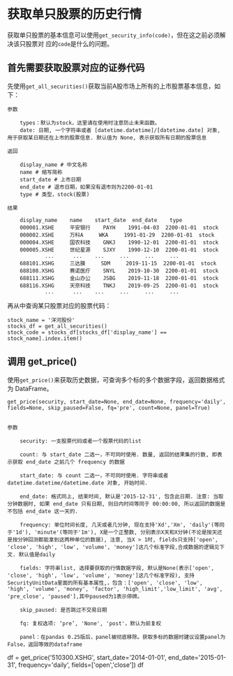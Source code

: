 # 获取单只股票的历史行情

获取单只股票的基本信息可以使用`get_security_info(code)`，但在这之前必须解决该只股票对
应的`code`是什么的问题。

## 首先需要获取股票对应的证券代码

先使用`get_all_securities()`获取当前A股市场上所有的上市股票基本信息，如下：

```
参数

    types：默认为stock，这里请在使用时注意防止未来函数。
    date: 日期, 一个字符串或者 [datetime.datetime]/[datetime.date] 对象, 用于获取某日期还在上市的股票信息. 默认值为 None, 表示获取所有日期的股票信息

返回

    display_name # 中文名称
    name # 缩写简称
    start_date # 上市日期
    end_date # 退市日期，如果没有退市则为2200-01-01
    type # 类型，stock(股票)

结果

    display_name 	name 	start_date 	end_date 	type
    000001.XSHE 	平安银行 	PAYH 	1991-04-03 	2200-01-01 	stock
    000002.XSHE 	万科A 	WKA 	1991-01-29 	2200-01-01 	stock
    000004.XSHE 	国农科技 	GNKJ 	1990-12-01 	2200-01-01 	stock
    000005.XSHE 	世纪星源 	SJXY 	1990-12-10 	2200-01-01 	stock
            ... 	 ... 	... 	... 	... 	...
    688101.XSHG 	三达膜 	SDM 	2019-11-15 	2200-01-01 	stock
    688108.XSHG 	赛诺医疗 	SNYL 	2019-10-30 	2200-01-01 	stock
    688111.XSHG 	金山办公 	JSBG 	2019-11-18 	2200-01-01 	stock
    688116.XSHG 	天奈科技 	TNKJ 	2019-09-25 	2200-01-01 	stock
            ... 	 ... 	... 	... 	... 	...
```

再从中查询某只股票对应的股票代码：

```
stock_name = '洋河股份'
stocks_df = get_all_securities()
stock_code = stocks_df[stocks_df['display_name'] == stock_name].index.item()
```

## 调用 get_price()

使用`get_price()`来获取历史数据，可查询多个标的多个数据字段，返回数据格式为 DataFrame。

```
get_price(security, start_date=None, end_date=None, frequency='daily', fields=None, skip_paused=False, fq='pre', count=None, panel=True)


参数

    security: 一支股票代码或者一个股票代码的list

    count: 与 start_date 二选一，不可同时使用. 数量, 返回的结果集的行数, 即表示获取 end_date 之前几个 frequency 的数据

    start_date: 与 count 二选一，不可同时使用. 字符串或者 datetime.datetime/datetime.date 对象, 开始时间.

    end_date: 格式同上, 结束时间, 默认是'2015-12-31', 包含此日期. 注意: 当取分钟数据时, 如果 end_date 只有日期, 则日内时间等同于 00:00:00, 所以返回的数据是不包括 end_date 这一天的.

    frequency: 单位时间长度, 几天或者几分钟, 现在支持'Xd','Xm', 'daily'(等同于'1d'), 'minute'(等同于'1m'), X是一个正整数, 分别表示X天和X分钟(不论是按天还是按分钟回测都能拿到这两种单位的数据), 注意, 当X > 1时, fields只支持['open', 'close', 'high', 'low', 'volume', 'money']这几个标准字段,合成数据的逻辑见下文. 默认值是daily

    fields: 字符串list, 选择要获取的行情数据字段, 默认是None(表示['open', 'close', 'high', 'low', 'volume', 'money']这几个标准字段), 支持SecurityUnitData里面的所有基本属性,，包含：['open', 'close', 'low', 'high', 'volume', 'money', 'factor', 'high_limit','low_limit', 'avg', 'pre_close', 'paused'],其中paused为1表示停牌。

    skip_paused: 是否跳过不交易日期

    fq: 复权选项: ‘pre’, 'None', 'post'，默认为前复权

    panel：在pandas 0.25版后，panel被彻底移除。获取多标的数据时建议设置panel为False，返回等效的dataframe

```

df = get_price('510300.XSHG', start_date='2014-01-01', end_date='2015-01-31', frequency='daily', fields=['open','close'])
df
